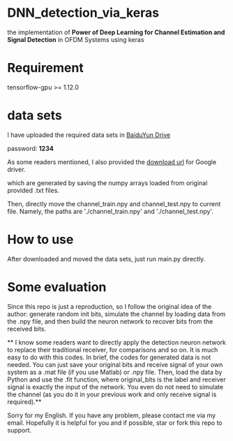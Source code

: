 # DNN_detection_via_keras
the implementation of **Power of Deep Learning for Channel Estimation and Signal Detection** in OFDM Systems using keras

# Requirement
tensorflow-gpu >= 1.12.0

# data sets
I have uploaded the required data sets in [BaiduYun Drive](https://pan.baidu.com/s/16_hVoPErs4dV3LXtwPU-4w)

password: **1234**

As some readers mentioned, I also provided the [download url](https://drive.google.com/drive/folders/1pwjEzmLZIybk3SWNAwo6hmzmUnd5Sgsf?usp=sharing) for Google driver.

which are generated by saving the numpy arrays loaded from original provided .txt files.

Then, directly move the channel_train.npy and channel_test.npy to current file. Namely, the paths are 
'./channel_train.npy' and './channel_test.npy'.

# How to use
After downloaded and moved the data sets, just run main.py directly.

# Some evaluation
Since this repo is just a reproduction, so I follow the original idea of the author: generate random init bits, simulate the channel by loading data from the .npy file, and then build the neuron network to recover bits from the received bits. 

** I know some readers want to directly apply the detection neuron network to replace their traditional receiver, for comparisons and so on. It is much easy to do with this codes. In brief, the codes for generated data is not needed. You can just save your original bits and receive signal of your own system as a .mat file (if you use Matlab) or .npy file. Then, load the data by Python and use the .fit function, where original_bits is the label and receiver signal is exactly the input of the network. You even do not need to simulate the channel (as you do it in your previous work and only receive signal is required).**

Sorry for my English. If you have any problem, please contact me via my email. 
Hopefully it is helpful for you and if possible, star or fork this repo to support. 
